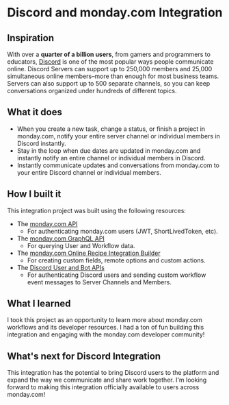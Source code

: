 # Discord and monday.com Integration

## Inspiration
With over a **quarter of a billion users**, from gamers and programmers to educators, [Discord](https://discord.com) is one of the most popular ways people communicate online. Discord Servers can support up to 250,000 members and 25,000 simultaneous online members–more than enough for most business teams. Servers can also support up to 500 separate channels, so you can keep conversations organized under hundreds of different topics.

## What it does
- When you create a new task, change a status, or finish a project in monday.com, notify your entire server channel or individual members in Discord instantly.
- Stay in the loop when due dates are updated in monday.com and instantly notify an entire channel or individual members in Discord.
- Instantly communicate updates and conversations from monday.com to your entire Discord channel or individual members.

## How I built it
This integration project was built using the following resources:
- The [monday.com API](https://support.monday.com/hc/en-us/articles/360005144659-Does-monday-com-have-an-API-)
  - For authenticating monday.com users (JWT, ShortLivedToken, etc).
- The [monday.com GraphQL API](https://monday.com/developers/v2)
  - For querying User and Workflow data.
- The [monday.com Online Recipe Integration Builder](https://support.monday.com/hc/en-us/articles/360012254440-Build-your-own-custom-automation)
  - For creating custom fields, remote options and custom actions.
- The [Discord User and Bot APIs](https://discord.com/developers/docs/reference)
  - For authenticating Discord users and sending custom workflow event messages to Server Channels and Members.

## What I learned
I took this project as an opportunity to learn more about monday.com workflows and its developer resources. I had a ton of fun building this integration and engaging with the monday.com developer community!

## What's next for Discord Integration
This integration has the potential to bring Discord users to the platform and expand the way we communicate and share work together. I'm looking forward to making this integration officially available to users across monday.com!
